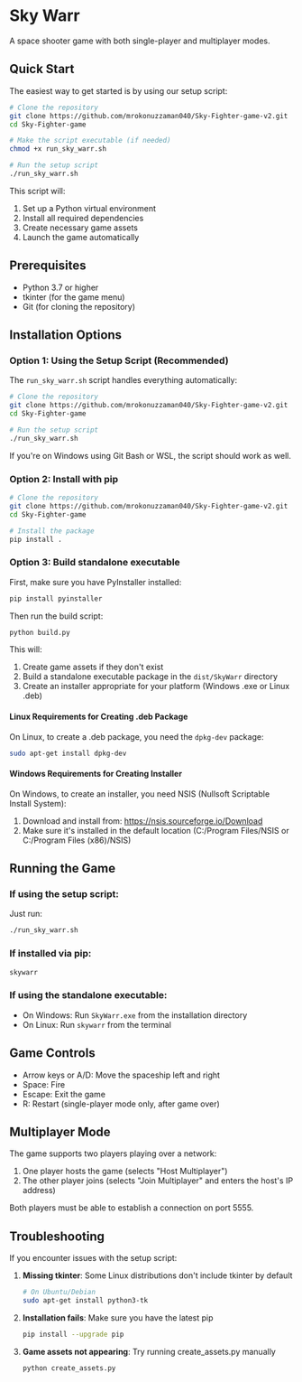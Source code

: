 # Sky Warr

A space shooter game with both single-player and multiplayer modes.

## Quick Start

The easiest way to get started is by using our setup script:

```bash
# Clone the repository
git clone https://github.com/mrokonuzzaman040/Sky-Fighter-game-v2.git
cd Sky-Fighter-game

# Make the script executable (if needed)
chmod +x run_sky_warr.sh

# Run the setup script
./run_sky_warr.sh
```

This script will:
1. Set up a Python virtual environment
2. Install all required dependencies
3. Create necessary game assets
4. Launch the game automatically

## Prerequisites

- Python 3.7 or higher
- tkinter (for the game menu)
- Git (for cloning the repository)

## Installation Options

### Option 1: Using the Setup Script (Recommended)

The `run_sky_warr.sh` script handles everything automatically:

```bash
# Clone the repository
git clone https://github.com/mrokonuzzaman040/Sky-Fighter-game-v2.git
cd Sky-Fighter-game

# Run the setup script
./run_sky_warr.sh
```

If you're on Windows using Git Bash or WSL, the script should work as well.

### Option 2: Install with pip

```bash
# Clone the repository
git clone https://github.com/mrokonuzzaman040/Sky-Fighter-game-v2.git
cd Sky-Fighter-game

# Install the package
pip install .
```

### Option 3: Build standalone executable

First, make sure you have PyInstaller installed:

```bash
pip install pyinstaller
```

Then run the build script:

```bash
python build.py
```

This will:

1. Create game assets if they don't exist
2. Build a standalone executable package in the `dist/SkyWarr` directory
3. Create an installer appropriate for your platform (Windows .exe or Linux .deb)

#### Linux Requirements for Creating .deb Package

On Linux, to create a .deb package, you need the `dpkg-dev` package:

```bash
sudo apt-get install dpkg-dev
```

#### Windows Requirements for Creating Installer

On Windows, to create an installer, you need NSIS (Nullsoft Scriptable Install System):

1. Download and install from: https://nsis.sourceforge.io/Download
2. Make sure it's installed in the default location (C:/Program Files/NSIS or C:/Program Files (x86)/NSIS)

## Running the Game

### If using the setup script:

Just run:
```bash
./run_sky_warr.sh
```

### If installed via pip:

```bash
skywarr
```

### If using the standalone executable:

- On Windows: Run `SkyWarr.exe` from the installation directory
- On Linux: Run `skywarr` from the terminal

## Game Controls

- Arrow keys or A/D: Move the spaceship left and right
- Space: Fire
- Escape: Exit the game
- R: Restart (single-player mode only, after game over)

## Multiplayer Mode

The game supports two players playing over a network:

1. One player hosts the game (selects "Host Multiplayer")
2. The other player joins (selects "Join Multiplayer" and enters the host's IP address)

Both players must be able to establish a connection on port 5555.

## Troubleshooting

If you encounter issues with the setup script:

1. **Missing tkinter**: Some Linux distributions don't include tkinter by default
   ```bash
   # On Ubuntu/Debian
   sudo apt-get install python3-tk
   ```

2. **Installation fails**: Make sure you have the latest pip
   ```bash
   pip install --upgrade pip
   ```

3. **Game assets not appearing**: Try running create_assets.py manually
   ```bash
   python create_assets.py
   ```
